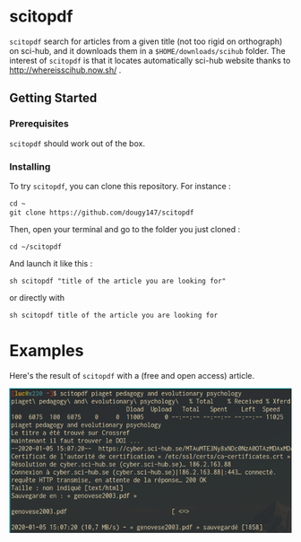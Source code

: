 # scitopdf

`scitopdf` search for articles from a given title (not too rigid on orthograph) on sci-hub, and it downloads them in a `$HOME/downloads/scihub` folder. The interest of `scitopdf` is that it locates automatically sci-hub website thanks to http://whereisscihub.now.sh/ .

## Getting Started

### Prerequisites

`scitopdf` should work out of the box.

### Installing

To try `scitopdf`, you can clone this repository. For instance :

```
cd ~
git clone https://github.com/dougy147/scitopdf
```

Then, open your terminal and go to the folder you just cloned :

```
cd ~/scitopdf
```

And launch it like this :

```
sh scitopdf "title of the article you are looking for"
```

or directly with

```
sh scitopdf title of the article you are looking for
```

# Examples

Here's the result of `scitopdf` with a (free and open access) article.

![](images/example1.png)


